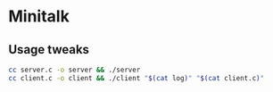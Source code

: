 # Minitalk

## Usage tweaks
```bash
cc server.c -o server && ./server
cc client.c -o client && ./client "$(cat log)" "$(cat client.c)"
```
